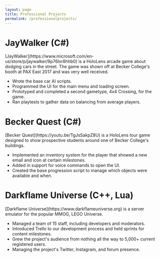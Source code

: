 ```yaml
---
layout: page
title: Professional Projects
permalink: /professionalprojects/
---
```


<p align="center"><h1>JayWalker (C#)</h1></p>
[JayWalker](https://www.microsoft.com/en-us/store/p/jaywalker/9p76lxr8hhb0) is a HoloLens arcade game about dodging cars in the street.
The game was shown off at Becker College's booth at PAX East 2017 and was very well received.

* Wrote the base car AI scripts.
* Programmed the UI for the main menu and loading screen.
* Prototyped and completed a second gametype, 4x4 Crossing, for the game.
* Ran playtests to gather data on balancing from average players.


<p align="center"><h1>Becker Quest (C#)</h1></p>
[Becker Quest](https://youtu.be/TgJsSakpZ8U) is a HoloLens tour game designed to show prospective students around one of Becker College's buildings.

* Implemented an inventory system for the player that showed a new email and icon at certain milestones.
* Added in support for voice commands to open the UI.
* Created the base progression script to manage which objects were available and when.


<p align="center"><h1>Darkflame Universe (C++, Lua)</h1></p>
[Darkflame Universe](https://www.darkflameuniverse.org) is a server emulator for the popular MMOG, LEGO Universe.

* Managed a team of 15 staff, including developers and moderators.
* Introduced Trello to our development process and held sprints for content milestones.
* Grew the project's audience from nothing all the way to 5,000+ current registered users.
* Managing the project's Twitter, Instagram, and forum presence.
